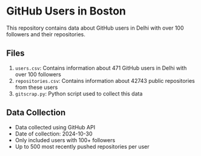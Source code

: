 # GitHub Users in Boston

This repository contains data about GitHub users in Delhi with over 100 followers and their repositories.

## Files

1. `users.csv`: Contains information about 471 GitHub users in Delhi with over 100 followers
2. `repositories.csv`: Contains information about 42743 public repositories from these users
3. `gitscrap.py`: Python script used to collect this data

## Data Collection

- Data collected using GitHub API
- Date of collection: 2024-10-30
- Only included users with 100+ followers
- Up to 500 most recently pushed repositories per user
